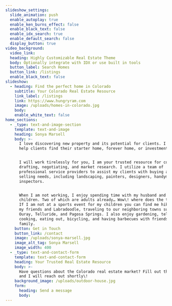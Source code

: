 ```yaml
---
slideshow_settings:
  slide_animation: push
  enable_autoplay: true
  enable_ken_burns_effect: false
  enable_black_text: false
  enable_idx_search: true
  enable_default_search: false
  display_button: true
video_background:
  video_link:
  heading: Highly Customizable Real Estate Theme
  body: Optionally integrate with IDX or use built in tools
  button_label: Search Homes
  button_link: /listings
  enable_black_text: false
slideshow:
  - heading: Find the perfect home in Colorado
    subtitle: Your Colorado Real Estate Resource
    link_label: /listings
    link: https://www.hungryram.com
    image: /uploads/homes-in-colorado.jpg
    body:
    enable_white_text: false
home_sections:
  - _type: text-and-image-section
    template: text-and-image
    heading: Sonya Marsell
    body: >-
      I love discovering new property and its potential for clients. I love to
      help clients find their starter home, forever home, or investment.&nbsp;


      I will work tirelessly for you, I am your trusted resource for contract
      drafting, negotiating, and market research. I utilize a team of
      professional service providers to assist my clients with buying and
      selling needs, including landscaping, painters, designers, handymen, and
      inspectors.


      When I am not working, I enjoy spending time with my husband and four
      children. Two of which are adults already… Wow\! where does the time go.
      If I am not at a sports event for my children you can find me hiking with
      my friends and Labradoodle, traveling to our neighboring towns such as
      Ouray, Telluride, and Pagosa Springs. I also enjoy gardening, television,
      cooking, eating out, bicycling, and having barbecues with friends and
      family.
    button: Get in Touch
    button_link: /contact
    image: /uploads/sonya-marsell.jpg
    image_alt_tag: Sonya Marsell
    image_width: 400
  - _type: text-and-contact-form
    template: text-and-contact-form
    heading: Your Trusted Real Estate Resource
    body: >-
      Have questions about the Colorado real estate market? Fill out the form
      and I will reach out shortly\!
    background_image: /uploads/outdoor-house.jpg
    form:
      heading: Send a message
      body:
---
```


